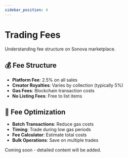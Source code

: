 ```yaml
---
sidebar_position: 4
---
```


# Trading Fees

Understanding fee structure on Sonova marketplace.

## 💰 Fee Structure

- **Platform Fee**: 2.5% on all sales
- **Creator Royalties**: Varies by collection (typically 5%)
- **Gas Fees**: Blockchain transaction costs
- **No Listing Fees**: Free to list items

## 🔧 Fee Optimization

- **Batch Transactions**: Reduce gas costs
- **Timing**: Trade during low gas periods
- **Fee Calculator**: Estimate total costs
- **Bulk Operations**: Save on multiple trades

Coming soon - detailed content will be added. 